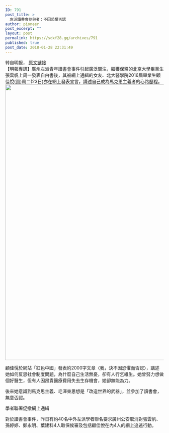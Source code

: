 ```yaml
---
ID: 791
post_title: >
  左派讀書會參與者：不因恐懼否認
author: pioneer
post_excerpt: ""
layout: post
permalink: https://sdxf28.gq/archives/791
published: true
post_date: 2018-01-28 22:31:49
---
```

<div id="article-time">转自明报， <a href="http://www.mingpaocanada.com/Tor/htm/News/20180125/tcae1_r.htm" target="_blank" rel="noopener">原文链接</a></div>
【明報專訊】廣州左派青年讀書會事件引起廣泛關注，繼獲保釋的北京大學畢業生張雲帆上周一發表自白書後，其被網上通緝的女友、北大醫學院2016屆畢業生顧佳悅(圖)周二(23日)亦在網上發表宣言，講述自己成為馬克思主義者的心路歷程。

<img class="alignnone size-full wp-image-83" src="https://sdxf26.gq/wp-content/uploads/2018/01/2018012318084888.png" alt="" width="835" height="874" />

顧佳悅於網站「紅色中國」發表約2000字文章〈我，決不因恐懼而否認〉，講述她如何反思社會制度問題，為什麼自己生活無憂，卻有人行乞維生。她曾努力想做個好醫生，但有人因昂貴醫療費用失去生存機會，她卻無能為力。

後來她意識到馬克思主義、毛澤東思想是「改造世界的武器」，並參加了讀書會，無意否認。

學者聯署促撤網上通緝

對於讀書會事件，昨日有約40名中外左派學者聯名要求廣州公安取消對張雲帆、孫婷婷、鄭永明、葉建科4人取保候審及包括顧佳悅在內4人的網上追逃行動。